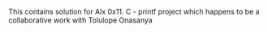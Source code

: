This contains solution for Alx 0x11. C - printf project which happens to be a collaborative work with Tolulope Onasanya
